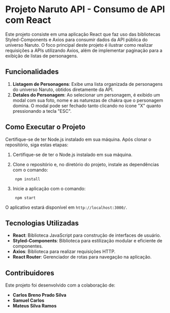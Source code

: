 # Projeto Naruto API - Consumo de API com React

Este projeto consiste em uma aplicação React que faz uso das bibliotecas Styled-Components e Axios para consumir dados da API pública do universo Naruto. O foco principal deste projeto é ilustrar como realizar requisições a APIs utilizando Axios, além de implementar paginação para a exibição de listas de personagens.

## Funcionalidades 

1. **Listagem de Personagens**: Exibe uma lista organizada de personagens do universo Naruto, obtidos diretamente da API.
2. **Detales do Personagem**: Ao selecionar um personagem, é exibido um modal com sua foto, nome e as naturezas de chakra que o personagem domina. O modal pode ser fechado tanto clicando no ícone "X" quanto pressionando a tecla "ESC".

## Como Executar o Projeto

Certifique-se de ter Node.js instalado em sua máquina. Após clonar o repositório, siga estas etapas:

1. Certifique-se de ter o Node.js instalado em sua máquina.

2. Clone o repositório e, no diretório do projeto, instale as dependências com o comando:
   
   ```
    npm install
   ```

2. Inicie a aplicação com o comando:
   
   ```
    npm start
   ```


O aplicativo estará disponível em `http://localhost:3000/`.

## Tecnologias Utilizadas

- **React**: Biblioteca JavaScript para construção de interfaces de usuário.
- **Styled-Components**: Biblioteca para estilização modular e eficiente de componentes.
- **Axios**: Biblioteca para realizar requisições HTTP.
- **React Router**: Gerenciador de rotas para navegação na aplicação.



## Contribuidores

Este projeto foi desenvolvido com a colaboração de:

- **Carlos Breno Prado Silva**
- **Samuel Carlos**
- **Mateus Silva Ramos**

